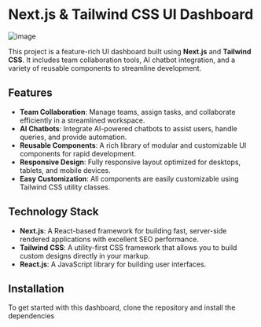# Next.js & Tailwind CSS UI Dashboard
![image](https://github.com/user-attachments/assets/3229be02-e028-4315-9acc-532498990d9b)

This project is a feature-rich UI dashboard built using **Next.js** and **Tailwind CSS**. It includes team collaboration tools, AI chatbot integration, and a variety of reusable components to streamline development.

## Features

- **Team Collaboration**: Manage teams, assign tasks, and collaborate efficiently in a streamlined workspace.
- **AI Chatbots**: Integrate AI-powered chatbots to assist users, handle queries, and provide automation.
- **Reusable Components**: A rich library of modular and customizable UI components for rapid development.
- **Responsive Design**: Fully responsive layout optimized for desktops, tablets, and mobile devices.
- **Easy Customization**: All components are easily customizable using Tailwind CSS utility classes.
  
## Technology Stack

- **Next.js**: A React-based framework for building fast, server-side rendered applications with excellent SEO performance.
- **Tailwind CSS**: A utility-first CSS framework that allows you to build custom designs directly in your markup.
- **React.js**: A JavaScript library for building user interfaces.
  
## Installation

To get started with this dashboard, clone the repository and install the dependencies

